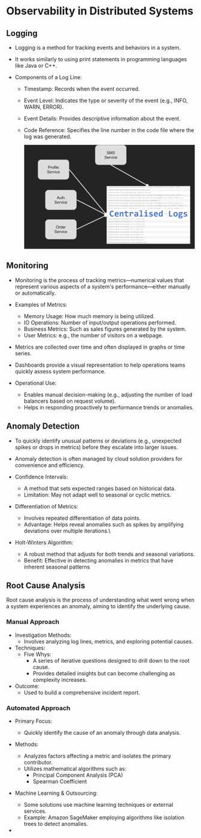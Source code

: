 # Observability in Distributed Systems


## Logging

- Logging is a method for tracking events and behaviors in a system.
- It works similarly to using print statements in programming languages like Java or C++.

- Components of a Log Line:
  - Timestamp: Records when the event occurred.
  - Event Level: Indicates the type or severity of the event (e.g., INFO, WARN, ERROR).
  - Event Details: Provides descriptive information about the event.
  - Code Reference: Specifies the line number in the code file where the log was generated.

    ![Alt text](/images/logs.png)


## Monitoring

- Monitoring is the process of tracking metrics—numerical values that represent various aspects of a system's performance—either manually or automatically.
- Examples of Metrics:
  - Memory Usage: How much memory is being utilized.
  - IO Operations: Number of input/output operations performed.
  - Business Metrics: Such as sales figures generated by the system.
  - User Metrics: e.g., the number of visitors on a webpage.
- Metrics are collected over time and often displayed in graphs or time series.
- Dashboards provide a visual representation to help operations teams quickly assess system performance.

- Operational Use:
  - Enables manual decision-making (e.g., adjusting the number of load balancers based on request volume).
  - Helps in responding proactively to performance trends or anomalies.

## Anomaly Detection

- To quickly identify unusual patterns or deviations (e.g., unexpected spikes or drops in metrics) before they escalate into larger issues.

- Anomaly detection is often managed by cloud solution providers for convenience and efficiency.

- Confidence Intervals:
  - A method that sets expected ranges based on historical data.
  - Limitation: May not adapt well to seasonal or cyclic metrics.

- Differentiation of Metrics:
  - Involves repeated differentiation of data points.
  - Advantage: Helps reveal anomalies such as spikes by amplifying deviations over multiple iterations.\

- Holt-Winters Algorithm:
  - A robust method that adjusts for both trends and seasonal variations.
  - Benefit: Effective in detecting anomalies in metrics that have inherent seasonal patterns

## Root Cause Analysis

Root cause analysis is the process of understanding what went wrong when a system experiences an anomaly, aiming to identify the underlying cause.

### Manual Approach

- Investigation Methods:
  - Involves analyzing log lines, metrics, and exploring potential causes.
- Techniques:
  - Five Whys:
    - A series of iterative questions designed to drill down to the root cause.
    - Provides detailed insights but can become challenging as complexity increases.
- Outcome:
  - Used to build a comprehensive incident report.

### Automated Approach

- Primary Focus:
  - Quickly identify the cause of an anomaly through data analysis.

- Methods:
  - Analyzes factors affecting a metric and isolates the primary contributor.
  - Utilizes mathematical algorithms such as:
    - Principal Component Analysis (PCA)
    - Spearman Coefficient
- Machine Learning & Outsourcing:
  - Some solutions use machine learning techniques or external services.
  - Example: Amazon SageMaker employing algorithms like isolation trees to detect anomalies.
- 